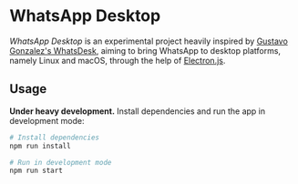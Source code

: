 # WhatsApp Desktop

_WhatsApp Desktop_ is an experimental project heavily inspired by [Gustavo Gonzalez's WhatsDesk](https://gitlab.com/zerkc/whatsdesk), aiming to bring WhatsApp to desktop platforms, namely Linux and macOS, through the help of [Electron.js](https://www.electronjs.org/).

## Usage

**Under heavy development.** Install dependencies and run the app in development mode:

```bash
# Install dependencies
npm run install

# Run in development mode
npm run start
```
